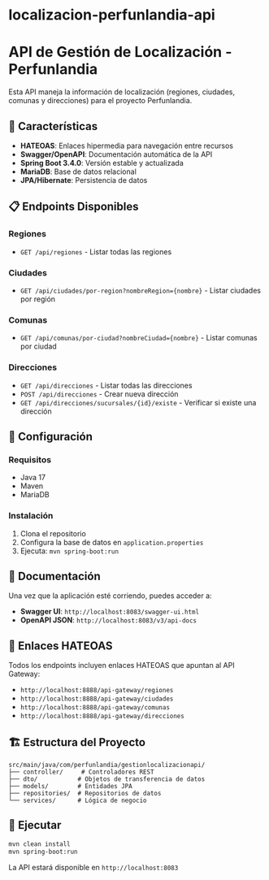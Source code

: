 # localizacion-perfunlandia-api
# API de Gestión de Localización - Perfunlandia

Esta API maneja la información de localización (regiones, ciudades, comunas y direcciones) para el proyecto Perfunlandia.

## 🚀 Características

- **HATEOAS**: Enlaces hipermedia para navegación entre recursos
- **Swagger/OpenAPI**: Documentación automática de la API
- **Spring Boot 3.4.0**: Versión estable y actualizada
- **MariaDB**: Base de datos relacional
- **JPA/Hibernate**: Persistencia de datos

## 📋 Endpoints Disponibles

### Regiones
- `GET /api/regiones` - Listar todas las regiones

### Ciudades
- `GET /api/ciudades/por-region?nombreRegion={nombre}` - Listar ciudades por región

### Comunas
- `GET /api/comunas/por-ciudad?nombreCiudad={nombre}` - Listar comunas por ciudad

### Direcciones
- `GET /api/direcciones` - Listar todas las direcciones
- `POST /api/direcciones` - Crear nueva dirección
- `GET /api/direcciones/sucursales/{id}/existe` - Verificar si existe una dirección

## 🔧 Configuración

### Requisitos
- Java 17
- Maven
- MariaDB

### Instalación
1. Clona el repositorio
2. Configura la base de datos en `application.properties`
3. Ejecuta: `mvn spring-boot:run`

## 📖 Documentación

Una vez que la aplicación esté corriendo, puedes acceder a:
- **Swagger UI**: `http://localhost:8083/swagger-ui.html`
- **OpenAPI JSON**: `http://localhost:8083/v3/api-docs`

## 🔗 Enlaces HATEOAS

Todos los endpoints incluyen enlaces HATEOAS que apuntan al API Gateway:
- `http://localhost:8888/api-gateway/regiones`
- `http://localhost:8888/api-gateway/ciudades`
- `http://localhost:8888/api-gateway/comunas`
- `http://localhost:8888/api-gateway/direcciones`

## 🏗️ Estructura del Proyecto

```
src/main/java/com/perfunlandia/gestionlocalizacionapi/
├── controller/     # Controladores REST
├── dto/           # Objetos de transferencia de datos
├── models/        # Entidades JPA
├── repositories/  # Repositorios de datos
└── services/      # Lógica de negocio
```

## 🚀 Ejecutar

```bash
mvn clean install
mvn spring-boot:run
```

La API estará disponible en `http://localhost:8083` 
